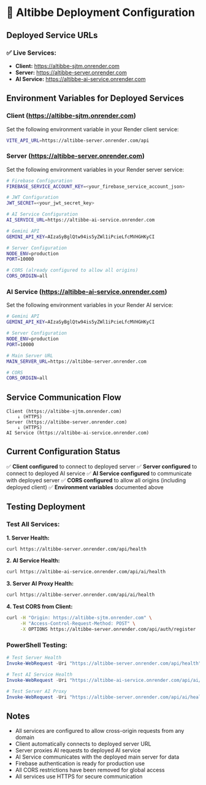 # 🚀 Altibbe Deployment Configuration

## Deployed Service URLs

### ✅ Live Services:
- **Client:** https://altibbe-sjtm.onrender.com
- **Server:** https://altibbe-server.onrender.com
- **AI Service:** https://altibbe-ai-service.onrender.com

## Environment Variables for Deployed Services

### Client (https://altibbe-sjtm.onrender.com)
Set the following environment variable in your Render client service:

```bash
VITE_API_URL=https://altibbe-server.onrender.com/api
```

### Server (https://altibbe-server.onrender.com)
Set the following environment variables in your Render server service:

```bash
# Firebase Configuration
FIREBASE_SERVICE_ACCOUNT_KEY=<your_firebase_service_account_json>

# JWT Configuration
JWT_SECRET=<your_jwt_secret_key>

# AI Service Configuration
AI_SERVICE_URL=https://altibbe-ai-service.onrender.com

# Gemini API
GEMINI_API_KEY=AIzaSyBglQtw94is5yZWl1iPcieLfcMVHGHKyCI

# Server Configuration
NODE_ENV=production
PORT=10000

# CORS (already configured to allow all origins)
CORS_ORIGIN=all
```

### AI Service (https://altibbe-ai-service.onrender.com)
Set the following environment variables in your Render AI service:

```bash
# Gemini API
GEMINI_API_KEY=AIzaSyBglQtw94is5yZWl1iPcieLfcMVHGHKyCI

# Server Configuration
NODE_ENV=production
PORT=10000

# Main Server URL
MAIN_SERVER_URL=https://altibbe-server.onrender.com

# CORS
CORS_ORIGIN=all
```

## Service Communication Flow

```
Client (https://altibbe-sjtm.onrender.com)
    ↓ (HTTPS)
Server (https://altibbe-server.onrender.com)
    ↓ (HTTPS)
AI Service (https://altibbe-ai-service.onrender.com)
```

## Current Configuration Status

✅ **Client configured** to connect to deployed server
✅ **Server configured** to connect to deployed AI service
✅ **AI Service configured** to communicate with deployed server
✅ **CORS configured** to allow all origins (including deployed client)
✅ **Environment variables** documented above

## Testing Deployment

### Test All Services:

**1. Server Health:**
```bash
curl https://altibbe-server.onrender.com/api/health
```

**2. AI Service Health:**
```bash
curl https://altibbe-ai-service.onrender.com/api/ai/health
```

**3. Server AI Proxy Health:**
```bash
curl https://altibbe-server.onrender.com/api/ai/health
```

**4. Test CORS from Client:**
```bash
curl -H "Origin: https://altibbe-sjtm.onrender.com" \
     -H "Access-Control-Request-Method: POST" \
     -X OPTIONS https://altibbe-server.onrender.com/api/auth/register
```

### PowerShell Testing:

```powershell
# Test Server Health
Invoke-WebRequest -Uri "https://altibbe-server.onrender.com/api/health" -Method GET

# Test AI Service Health
Invoke-WebRequest -Uri "https://altibbe-ai-service.onrender.com/api/ai/health" -Method GET

# Test Server AI Proxy
Invoke-WebRequest -Uri "https://altibbe-server.onrender.com/api/ai/health" -Method GET
```

## Notes

- All services are configured to allow cross-origin requests from any domain
- Client automatically connects to deployed server URL
- Server proxies AI requests to deployed AI service
- AI Service communicates with the deployed main server for data
- Firebase authentication is ready for production use
- All CORS restrictions have been removed for global access
- All services use HTTPS for secure communication
